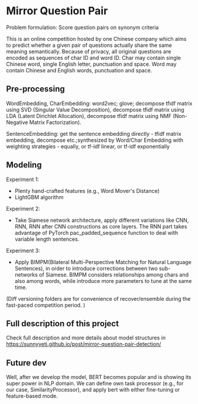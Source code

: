 # Mirror Question Pair

Problem formulation: Score question pairs on synonym criteria

This is an online competition hosted by one Chinese company which aims to predict whether a given pair of questions actually share the same meaning semantically. Because of privacy, all original questions are encoded as sequences of char ID and word ID. Char may contain single Chinese word, single English letter, punctuation and space. Word may contain Chinese and English words, punctuation and space.

## Pre-processing
WordEmbedding, CharEmbedding: word2vec; glove; decompose tfidf matrix using SVD (Singular Value Decomposition), decompose tfidf matrix using LDA (Latent Dirichlet Allocation), decompose tfidf matrix using NMF (Non-Negative Matrix Factorization). 

SentenceEmbedding: get the sentence embedding directly - tfidf matrix embedding, decompose etc.;synthesized by Word/Char Embedding with weighting strategies - equally, or tf-idf linear, or tf-idf exponentially

## Modeling

Experiment 1: 
- Plenty hand-crafted features (e.g., Word Mover's Distance)
- LightGBM algorithm

Experiment 2:
- Take Siamese network architecture, apply different variations like CNN, RNN, RNN after CNN constructions as core layers.
The RNN part takes advantage of PyTorch pac_padded_sequence function to deal with variable length sentences. 

Experiment 3:
- Apply BIMPM(Bilateral Multi-Perspective Matching for Natural Language Sentences), in order to introduce corrections between two sub-networks of Siamese. BIMPM considers relationships among chars and also among words, while introduce more parameters to tune at the same time. 

(Diff versioning folders are for convenience of recover/ensemble during the fast-paced competition period. )

## Full description of this project
Check full description and more details about model structures in https://sunnyyeti.github.io/post/mirror-question-pair-detection/

## Future dev
Well, after we develop the model, BERT becomes popular and is showing its super power in NLP domain. 
We can define own task processor (e.g., for our case, SimilarityProcessor), and apply bert with either fine-tuning or feature-based mode. 
